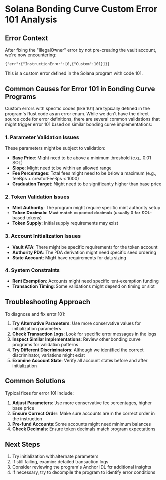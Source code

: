 # Solana Bonding Curve Custom Error 101 Analysis

## Error Context

After fixing the "IllegalOwner" error by not pre-creating the vault account, we're now encountering:
```
{"err":{"InstructionError":[0,{"Custom":101}]}}
```

This is a custom error defined in the Solana program with code 101.

## Common Causes for Error 101 in Bonding Curve Programs

Custom errors with specific codes (like 101) are typically defined in the program's Rust code as an error enum. While we don't have the direct source code for error definitions, there are several common validations that might trigger error 101 based on similar bonding curve implementations:

### 1. Parameter Validation Issues

These parameters might be subject to validation:

- **Base Price**: Might need to be above a minimum threshold (e.g., 0.01 SOL)
- **Slope**: Might need to be within an allowed range
- **Fee Percentages**: Total fees might need to be below a maximum (e.g., feeBps + creatorFeeBps < 1000)
- **Graduation Target**: Might need to be significantly higher than base price

### 2. Token Validation Issues

- **Mint Authority**: The program might require specific mint authority setup
- **Token Decimals**: Must match expected decimals (usually 9 for SOL-based tokens)
- **Token Supply**: Initial supply requirements may exist

### 3. Account Initialization Issues

- **Vault ATA**: There might be specific requirements for the token account
- **Authority PDA**: The PDA derivation might need specific seed ordering
- **State Account**: Might have requirements for data sizing

### 4. System Constraints

- **Rent Exemption**: Accounts might need specific rent-exemption funding
- **Transaction Timing**: Some validations might depend on timing or slot

## Troubleshooting Approach

To diagnose and fix error 101:

1. **Try Alternative Parameters**: Use more conservative values for initialization parameters
2. **Check Transaction Logs**: Look for specific error messages in the logs
3. **Inspect Similar Implementations**: Review other bonding curve programs for validation patterns
4. **Try Different Discriminators**: Although we identified the correct discriminator, variations might exist
5. **Examine Account State**: Verify all account states before and after initialization

## Common Solutions

Typical fixes for error 101 include:

1. **Adjust Parameters**: Use more conservative fee percentages, higher base price
2. **Ensure Correct Order**: Make sure accounts are in the correct order in the instruction
3. **Pre-fund Accounts**: Some accounts might need minimum balances
4. **Check Decimals**: Ensure token decimals match program expectations

## Next Steps

1. Try initialization with alternate parameters
2. If still failing, examine detailed transaction logs
3. Consider reviewing the program's Anchor IDL for additional insights
4. If necessary, try to decompile the program to identify error conditions

